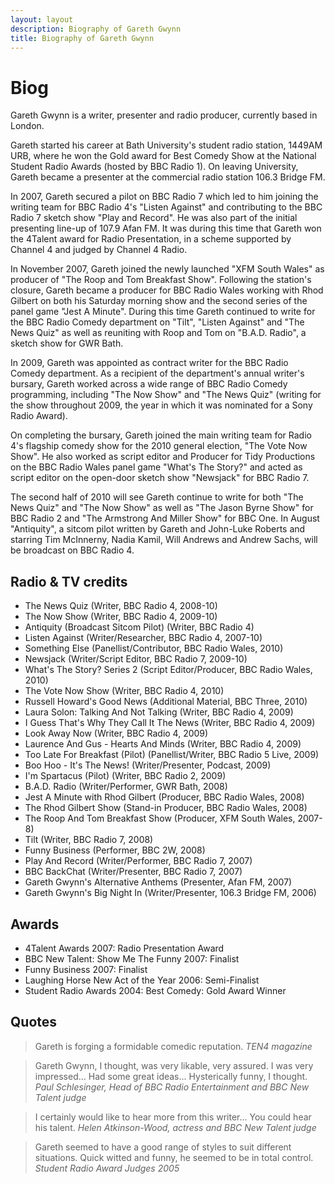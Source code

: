 ```yaml
---
layout: layout
description: Biography of Gareth Gwynn
title: Biography of Gareth Gwynn
---
```


# Biog

Gareth Gwynn is a writer, presenter and radio producer, currently based in London.

Gareth started his career at Bath University's student radio station, 1449AM URB, 
where he won the Gold award for Best Comedy Show at the National Student Radio 
Awards (hosted by BBC Radio 1). On leaving University, Gareth became a presenter at 
the commercial radio station 106.3 Bridge FM.

In 2007, Gareth secured a pilot on BBC Radio 7 which led to him joining the writing 
team for BBC Radio 4's "Listen Against" and contributing to the BBC Radio 7 sketch 
show "Play and Record". He was also part of the initial presenting line-up of 107.9 
Afan FM. It was during this time that Gareth won the 4Talent award for Radio 
Presentation, in a scheme supported by Channel 4 and judged by Channel 4 Radio.

In November 2007, Gareth joined the newly launched "XFM South Wales" as producer 
of "The Roop and Tom Breakfast Show". Following the station's closure, Gareth became 
a producer for BBC Radio Wales working with Rhod Gilbert on both his Saturday morning 
show and the second series of the panel game "Jest A Minute". During this time Gareth 
continued to write for the BBC Radio Comedy department on "Tilt", "Listen Against" 
and "The News Quiz" as well as reuniting with Roop and Tom on "B.A.D. Radio", a sketch 
show for GWR Bath.

In 2009, Gareth was appointed as contract writer for the BBC Radio Comedy department. As 
a recipient of the department's annual writer's bursary, Gareth worked across a wide 
range of BBC Radio Comedy programming, including "The Now Show" and "The News Quiz" 
(writing for the show throughout 2009, the year in which it was nominated for a Sony 
Radio Award).

On completing the bursary, Gareth joined the main writing team for Radio 4's flagship 
comedy show for the 2010 general election, "The Vote Now Show". He also worked as script 
editor and Producer for Tidy Productions on the BBC Radio Wales panel game "What's 
The Story?" and acted as script editor on the open-door sketch show "Newsjack" for 
BBC Radio 7.

The second half of 2010 will see Gareth continue to write for both "The News Quiz" 
and "The Now Show" as well as "The Jason Byrne Show" for BBC Radio 2 and "The Armstrong 
And Miller Show" for BBC One. In August "Antiquity", a sitcom pilot written by Gareth 
and John-Luke Roberts and starring Tim McInnerny, Nadia Kamil, Will Andrews and 
Andrew Sachs, will be broadcast on BBC Radio 4.

## Radio & TV credits

* The News Quiz (Writer, BBC Radio 4, 2008-10)
* The Now Show (Writer, BBC Radio 4, 2009-10)
* Antiquity (Broadcast Sitcom Pilot) (Writer, BBC Radio 4)
* Listen Against (Writer/Researcher, BBC Radio 4, 2007-10)
* Something Else (Panellist/Contributor, BBC Radio Wales, 2010)
* Newsjack (Writer/Script Editor, BBC Radio 7, 2009-10)
* What's The Story? Series 2 (Script Editor/Producer, BBC Radio Wales, 2010)
* The Vote Now Show (Writer, BBC Radio 4, 2010)
* Russell Howard's Good News (Additional Material, BBC Three, 2010)
* Laura Solon: Talking And Not Talking (Writer, BBC Radio 4, 2009)
* I Guess That's Why They Call It The News (Writer, BBC Radio 4, 2009)
* Look Away Now (Writer, BBC Radio 4, 2009)
* Laurence And Gus - Hearts And Minds (Writer, BBC Radio 4, 2009)
* Too Late For Breakfast (Pilot) (Panellist/Writer, BBC Radio 5 Live, 2009)
* Boo Hoo - It's The News! (Writer/Presenter, Podcast, 2009)
* I'm Spartacus (Pilot) (Writer, BBC Radio 2, 2009)
* B.A.D. Radio (Writer/Performer, GWR Bath, 2008)
* Jest A Minute with Rhod Gilbert (Producer, BBC Radio Wales, 2008)
* The Rhod Gilbert Show (Stand-in Producer, BBC Radio Wales, 2008)
* The Roop And Tom Breakfast Show (Producer, XFM South Wales, 2007-8)
* Tilt (Writer, BBC Radio 7, 2008)
* Funny Business (Performer, BBC 2W, 2008)
* Play And Record (Writer/Performer, BBC Radio 7, 2007)
* BBC BackChat (Writer/Presenter, BBC Radio 7, 2007)
* Gareth Gwynn's Alternative Anthems (Presenter, Afan FM, 2007)
* Gareth Gwynn's Big Night In (Writer/Presenter, 106.3 Bridge FM, 2006)

## Awards

* 4Talent Awards 2007: Radio Presentation Award
* BBC New Talent: Show Me The Funny 2007: Finalist
* Funny Business 2007: Finalist
* Laughing Horse New Act of the Year 2006: Semi-Finalist
* Student Radio Awards 2004: Best Comedy: Gold Award Winner

## Quotes

> Gareth is forging a formidable comedic reputation.
> <cite>TEN4 magazine</cite>

> Gareth Gwynn, I thought, was very likable, very assured. 
> I was very impressed... Had some great ideas... Hysterically funny, I thought.
> <cite>Paul Schlesinger, Head of BBC Radio Entertainment and BBC New Talent judge</cite>

> I certainly would like to hear more from this writer... You could hear his talent.
> <cite>Helen Atkinson-Wood, actress and BBC New Talent judge</cite>

> Gareth seemed to have a good range of styles to suit different situations. 
> Quick witted and funny, he seemed to be in total control.
> <cite>Student Radio Award Judges 2005</cite>


